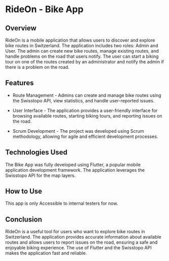 # RideOn - Bike App

## Overview

RideOn is a mobile application that allows users to discover and explore bike routes in Switzerland. The application includes two roles: Admin and User. The admin can create new bike routes, manage existing routes, and handle problems on the road that users notify. The user can start a biking tour on one of the routes created by an administrator and notify the admin if there is a problem on the road.

## Features

* Route Management - Admins can create and manage bike routes using the Swisstopo API, view statistics, and handle user-reported issues.

* User Interface - The application provides a user-friendly interface for browsing available routes, starting biking tours, and reporting issues on the road.

* Scrum Development - The project was developed using Scrum methodology, allowing for agile and efficient development processes.

## Technologies Used

The Bike App was fully developed using Flutter, a popular mobile application development framework. The application leverages the Swisstopo API for the map layers.

## How to Use

This app is only Accessible to internal testers for now.

## Conclusion

RIdeOn is a useful tool for users who want to explore bike routes in Switzerland. The application provides accurate information about available routes and allows users to report issues on the road, ensuring a safe and enjoyable biking experience. The use of Flutter and the Swisstopo API makes the application fast and reliable. 
